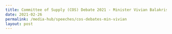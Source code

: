 ```yaml
---
title: Committee of Supply (COS) Debate 2021 - Minister Vivian Balakrishnan
date: 2021-02-26
permalink: /media-hub/speeches/cos-debates-min-vivian
layout: post
---
```

